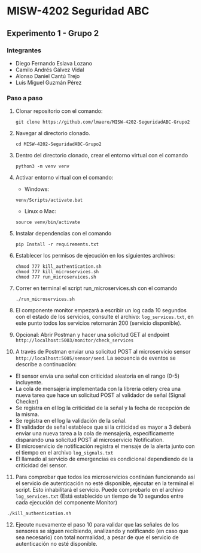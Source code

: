 # MISW-4202 Seguridad ABC

## Experimento 1 - Grupo 2

### Integrantes

- Diego Fernando Eslava Lozano
- Camilo Andrés Gálvez Vidal
- Alonso Daniel Cantú Trejo
- Luis Miguel Guzmán Pérez

### Paso a paso

1. Clonar repositorio con el comando:

   ```shell
   git clone https://github.com/lmaero/MISW-4202-SeguridadABC-Grupo2
   ```

2. Navegar al directorio clonado.
   ```shell
   cd MISW-4202-SeguridadABC-Grupo2
   ```

3. Dentro del directorio clonado, crear el entorno virtual con el comando
   ```shell
   python3 -m venv venv
   ```

4. Activar entorno virtual con el comando:
    - Windows:
   ```shell
   venv/Scripts/activate.bat
   ```
    - Linux o Mac:
   ```shell
   source venv/bin/activate
   ```

5. Instalar dependencias con el comando
   ```shell
   pip Install -r requirements.txt
   ```

6. Establecer los permisos de ejecución en los siguientes archivos:
   ```shell
   chmod 777 kill_authentication.sh
   chmod 777 kill_microservices.sh
   chmod 777 run_microservices.sh
   ```

7. Correr en terminal el script run_microservices.sh con el comando
   ```shell
   ./run_microservices.sh
   ```

8. El componente monitor empezará a escribir un log cada 10 segundos con el estado de los servicios, consulte el
   archivo: `log_services.txt`, en este punto todos los servicios retornarán 200 (servicio disponible).

9. Opcional: Abrir Postman y hacer una solicitud GET al endpoint `http://localhost:5003/monitor/check_services`

10. A través de Postman enviar una solicitud POST al microservicio sensor `http://localhost:5005/sensor/send`. La
    secuencia de eventos se describe a continuación:
- El sensor envía una señal con criticidad aleatoria en el rango (0-5) incluyente.
- La cola de mensajería implementada con la librería celery crea una nueva tarea que hace un solicitud POST al
  validador de señal (Signal Checker)
- Se registra en el log la criticidad de la señal y la fecha de recepción de la misma.
- Se registra en el log la validación de la señal.
- El validador de señal establece que si la criticidad es mayor a 3 deberá enviar una nueva tarea a la cola de
  mensajería, específicamente disparando una solicitud POST al microservicio Notification.
- El microservicio de notificación registra el mensaje de la alerta junto con el tiempo en el archivo
  `log_signals.txt`
- El llamado al servicio de emergencias es condicional dependiendo de la criticidad del sensor.

11. Para comprobar que todos los microservicios continúan funcionando así el servicio de autenticación no esté
    disponible, ejecutar en la terminal el script. Esto inhabilitará el servicio. Puede comprobarlo en el archivo
    `log_services.txt` (Está establecido un tiempo de 10 segundos entre cada ejecución del componente Monitor)
   ```shell
   ./kill_authentication.sh
   ```

12. Ejecute nuevamente el paso 10 para validar que las señales de los sensores se siguen recibiendo, analizando y
    notificando (en caso que sea necesario) con total normalidad, a pesar de que el servicio de autenticación no
    esté disponible.
